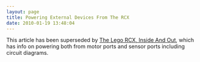 ```yaml
---
layout: page
title: Powering External Devices From The RCX
date: 2010-01-19 13:48:04
---
```

This article has been superseded by <a  href="http://www.squidoo.com/collected-info-on-the-lego-rcx" rel="external" target="_blank">The Lego RCX, Inside And Out</a>, which has info on powering both from motor ports and sensor ports including circuit diagrams.
